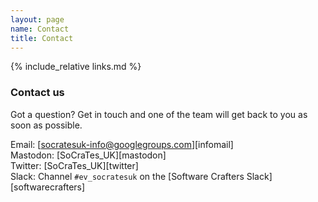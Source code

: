 ```yaml
---
layout: page
name: Contact
title: Contact
---
```


{% include_relative links.md %}

### Contact us

Got a question? Get in touch and one of the team will get back to you as soon as possible.

Email: [socratesuk-info@googlegroups.com][infomail]  
Mastodon: [SoCraTes_UK][mastodon]  
Twitter: [SoCraTes_UK][twitter]  
Slack: Channel `#ev_socratesuk` on the [Software Crafters Slack][softwarecrafters]
